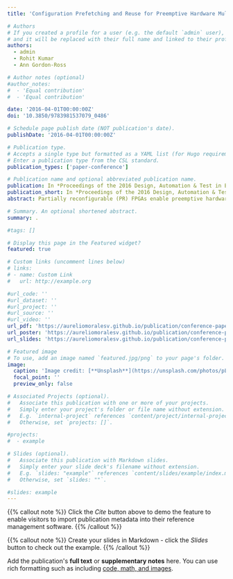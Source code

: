```yaml
---
title: 'Configuration Prefetching and Reuse for Preemptive Hardware Multitasking on Partially Reconfigurable FPGAs'

# Authors
# If you created a profile for a user (e.g. the default `admin` user), write the username (folder name) here
# and it will be replaced with their full name and linked to their profile.
authors:
  - admin
  - Rohit Kumar
  - Ann Gordon-Ross

# Author notes (optional)
#author_notes:
#  - 'Equal contribution'
#  - 'Equal contribution'

date: '2016-04-01T00:00:00Z'
doi: '10.3850/9783981537079_0486'

# Schedule page publish date (NOT publication's date).
publishDate: '2016-04-01T00:00:00Z'

# Publication type.
# Accepts a single type but formatted as a YAML list (for Hugo requirements).
# Enter a publication type from the CSL standard.
publication_types: ['paper-conference']

# Publication name and optional abbreviated publication name.
publication: In *Proceedings of the 2016 Design, Automation & Test in Europe Conference & Exhibition DATE*
publication_short: In *Proceedings of the 2016 Design, Automation & Test in Europe Conference & Exhibition DATE*
abstract: Partially reconfigurable (PR) FPGAs enable preemptive hardware (HW) multitasking using PR regions (PRRs). To enable this multitasking, the HW task's partial bitstream is downloaded to only the task's PRR, and only that PRR is reconfigured. Since only a PRR is reconfigured, reconfiguration time is significantly reduced as compared to reconfiguring the entire fabric, however this time is not negligible. Reconfiguration time can be reduced/hidden using two techniques: configuration prefetching and configuration reuse. Even though these techniques can effectively reduce/hide reconfiguration overhead, prior works in preemptive HW multitasking did not use these techniques. To the best of our knowledge, no prior work evaluated physical implementations of these techniques on PR FPGAs, which precludes consideration of physical-implementation-specific details, such as delays in accessing bitstreams, speed limitations during reconfiguration, etc. In this work, we present a novel implementation of configuration prefetching and reuse for preemptive HW multitasking on a Virtex-5 FPGA, however, our established fundamentals are device-family independent.

# Summary. An optional shortened abstract.
summary: .

#tags: []

# Display this page in the Featured widget?
featured: true

# Custom links (uncomment lines below)
# links:
# - name: Custom Link
#   url: http://example.org

#url_code: ''
#url_dataset: ''
#url_project: ''
#url_source: ''
#url_video: ''
url_pdf: 'https://aureliomoralesv.github.io/publication/conference-paper/DATE16_morales_Prefetch-Reuse.pdf'
url_poster: 'https://aureliomoralesv.github.io/publication/conference-paper/DATE16_morales_Prefetch-Reuse_poster.pdf'
url_slides: 'https://aureliomoralesv.github.io/publication/conference-paper/DATE16_morales_Prefetch-Reuse_slides.pptx'

# Featured image
# To use, add an image named `featured.jpg/png` to your page's folder.
image:
  caption: 'Image credit: [**Unsplash**](https://unsplash.com/photos/pLCdAaMFLTE)'
  focal_point: ''
  preview_only: false

# Associated Projects (optional).
#   Associate this publication with one or more of your projects.
#   Simply enter your project's folder or file name without extension.
#   E.g. `internal-project` references `content/project/internal-project/index.md`.
#   Otherwise, set `projects: []`.

#projects:
#  - example

# Slides (optional).
#   Associate this publication with Markdown slides.
#   Simply enter your slide deck's filename without extension.
#   E.g. `slides: "example"` references `content/slides/example/index.md`.
#   Otherwise, set `slides: ""`.

#slides: example
---
```


{{% callout note %}}
Click the _Cite_ button above to demo the feature to enable visitors to import publication metadata into their reference management software.
{{% /callout %}}

{{% callout note %}}
Create your slides in Markdown - click the _Slides_ button to check out the example.
{{% /callout %}}

Add the publication's **full text** or **supplementary notes** here. You can use rich formatting such as including [code, math, and images](https://docs.hugoblox.com/content/writing-markdown-latex/).
